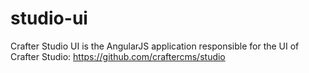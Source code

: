 # studio-ui
Crafter Studio UI is the AngularJS application responsible for the UI of Crafter Studio: https://github.com/craftercms/studio
